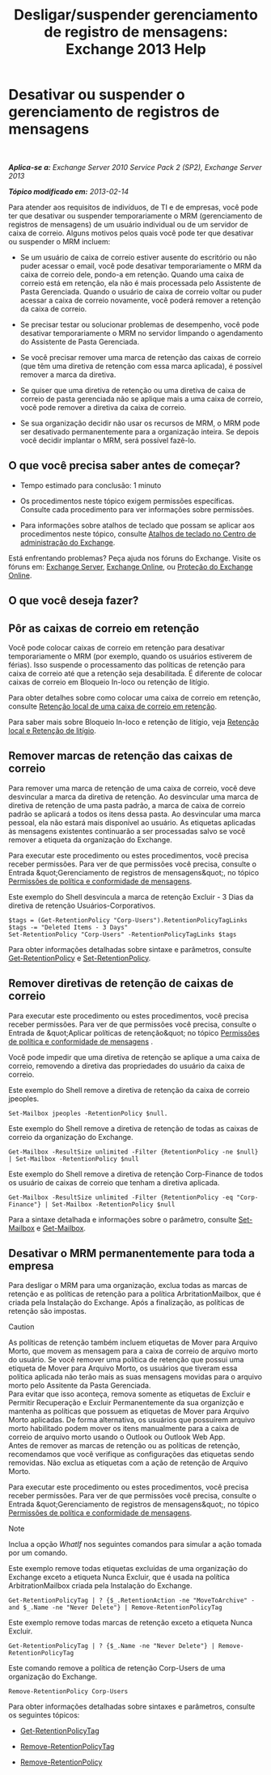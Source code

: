 ﻿---
title: 'Desligar/suspender gerenciamento de registro de mensagens: Exchange 2013 Help'
TOCTitle: Desativar ou suspender o gerenciamento de registros de mensagens
ms:assetid: 631191aa-3bba-4ebf-a727-c48ed2ebe176
ms:mtpsurl: https://technet.microsoft.com/pt-br/library/Aa998580(v=EXCHG.150)
ms:contentKeyID: 52058822
ms.date: 05/22/2018
mtps_version: v=EXCHG.150
ms.translationtype: MT
---

# Desativar ou suspender o gerenciamento de registros de mensagens

 

_**Aplica-se a:** Exchange Server 2010 Service Pack 2 (SP2), Exchange Server 2013_

_**Tópico modificado em:** 2013-02-14_

Para atender aos requisitos de indivíduos, de TI e de empresas, você pode ter que desativar ou suspender temporariamente o MRM (gerenciamento de registros de mensagens) de um usuário individual ou de um servidor de caixa de correio. Alguns motivos pelos quais você pode ter que desativar ou suspender o MRM incluem:

  - Se um usuário de caixa de correio estiver ausente do escritório ou não puder acessar o email, você pode desativar temporariamente o MRM da caixa de correio dele, pondo-a em retenção. Quando uma caixa de correio está em retenção, ela não é mais processada pelo Assistente de Pasta Gerenciada. Quando o usuário de caixa de correio voltar ou puder acessar a caixa de correio novamente, você poderá remover a retenção da caixa de correio.

  - Se precisar testar ou solucionar problemas de desempenho, você pode desativar temporariamente o MRM no servidor limpando o agendamento do Assistente de Pasta Gerenciada.

  - Se você precisar remover uma marca de retenção das caixas de correio (que têm uma diretiva de retenção com essa marca aplicada), é possível remover a marca da diretiva.

  - Se quiser que uma diretiva de retenção ou uma diretiva de caixa de correio de pasta gerenciada não se aplique mais a uma caixa de correio, você pode remover a diretiva da caixa de correio.

  - Se sua organização decidir não usar os recursos de MRM, o MRM pode ser desativado permanentemente para a organização inteira. Se depois você decidir implantar o MRM, será possível fazê-lo.

## O que você precisa saber antes de começar?

  - Tempo estimado para conclusão: 1 minuto

  - Os procedimentos neste tópico exigem permissões específicas. Consulte cada procedimento para ver informações sobre permissões.

  - Para informações sobre atalhos de teclado que possam se aplicar aos procedimentos neste tópico, consulte [Atalhos de teclado no Centro de administração do Exchange](keyboard-shortcuts-in-the-exchange-admin-center-exchange-online-protection-help.md).

Está enfrentando problemas? Peça ajuda nos fóruns do Exchange. Visite os fóruns em: [Exchange Server](https://go.microsoft.com/fwlink/p/?linkid=60612), [Exchange Online](https://go.microsoft.com/fwlink/p/?linkid=267542), ou [Proteção do Exchange Online](https://go.microsoft.com/fwlink/p/?linkid=285351).

## O que você deseja fazer?

## Pôr as caixas de correio em retenção

Você pode colocar caixas de correio em retenção para desativar temporariamente o MRM (por exemplo, quando os usuários estiverem de férias). Isso suspende o processamento das políticas de retenção para caixa de correio até que a retenção seja desabilitada. É diferente de colocar caixas de correio em Bloqueio In-loco ou retenção de litígio.

Para obter detalhes sobre como colocar uma caixa de correio em retenção, consulte [Retenção local de uma caixa de correio em retenção](https://docs.microsoft.com/pt-br/exchange/security-and-compliance/messaging-records-management/mailbox-retention-hold).

Para saber mais sobre Bloqueio In-loco e retenção de litígio, veja [Retenção local e Retenção de litígio](https://docs.microsoft.com/pt-br/exchange/security-and-compliance/in-place-and-litigation-holds).

## Remover marcas de retenção das caixas de correio

Para remover uma marca de retenção de uma caixa de correio, você deve desvincular a marca da diretiva de retenção. Ao desvincular uma marca de diretiva de retenção de uma pasta padrão, a marca de caixa de correio padrão se aplicará a todos os itens dessa pasta. Ao desvincular uma marca pessoal, ela não estará mais disponível ao usuário. As etiquetas aplicadas às mensagens existentes continuarão a ser processadas salvo se você remover a etiqueta da organização do Exchange.

Para executar este procedimento ou estes procedimentos, você precisa receber permissões. Para ver de que permissões você precisa, consulte o Entrada \&quot;Gerenciamento de registros de mensagens\&quot;, no tópico [Permissões de política e conformidade de mensagens](messaging-policy-and-compliance-permissions-exchange-2013-help.md).

Este exemplo do Shell desvincula a marca de retenção Excluir - 3 Dias da diretiva de retenção Usuários-Corporativos.

    $tags = (Get-RetentionPolicy "Corp-Users").RetentionPolicyTagLinks
    $tags -= "Deleted Items - 3 Days"
    Set-RetentionPolicy "Corp-Users" -RetentionPolicyTagLinks $tags

Para obter informações detalhadas sobre sintaxe e parâmetros, consulte [Get-RetentionPolicy](https://technet.microsoft.com/pt-br/library/dd298086\(v=exchg.150\)) e [Set-RetentionPolicy](https://technet.microsoft.com/pt-br/library/dd335196\(v=exchg.150\)).

## Remover diretivas de retenção de caixas de correio

Para executar este procedimento ou estes procedimentos, você precisa receber permissões. Para ver de que permissões você precisa, consulte o Entrada de \&quot;Aplicar políticas de retenção\&quot; no tópico [Permissões de política e conformidade de mensagens](messaging-policy-and-compliance-permissions-exchange-2013-help.md) .

Você pode impedir que uma diretiva de retenção se aplique a uma caixa de correio, removendo a diretiva das propriedades do usuário da caixa de correio.

Este exemplo do Shell remove a diretiva de retenção da caixa de correio jpeoples.

    Set-Mailbox jpeoples -RetentionPolicy $null.

Este exemplo do Shell remove a diretiva de retenção de todas as caixas de correio da organização do Exchange.

    Get-Mailbox -ResultSize unlimited -Filter {RetentionPolicy -ne $null} | Set-Mailbox -RetentionPolicy $null

Este exemplo do Shell remove a diretiva de retenção Corp-Finance de todos os usuário de caixas de correio que tenham a diretiva aplicada.

    Get-Mailbox -ResultSize unlimited -Filter {RetentionPolicy -eq "Corp-Finance"} | Set-Mailbox -RetentionPolicy $null

Para a sintaxe detalhada e informações sobre o parâmetro, consulte [Set-Mailbox](https://technet.microsoft.com/pt-br/library/bb123981\(v=exchg.150\)) e [Get-Mailbox](https://technet.microsoft.com/pt-br/library/bb123685\(v=exchg.150\)).

## Desativar o MRM permanentemente para toda a empresa

Para desligar o MRM para uma organização, exclua todas as marcas de retenção e as políticas de retenção para a política ArbritationMailbox, que é criada pela Instalação do Exchange. Após a finalização, as políticas de retenção são impostas.


> [!CAUTION]
> As políticas de retenção também incluem etiquetas de Mover para Arquivo Morto, que movem as mensagem para a caixa de correio de arquivo morto do usuário. Se você remover uma política de retenção que possui uma etiqueta de Mover para Arquivo Morto, os usuários que tiveram essa política aplicada não terão mais as suas mensagens movidas para o arquivo morto pelo Assitente da Pasta Gerenciada.<BR>Para evitar que isso aconteça, remova somente as etiquetas de Excluir e Permitir Recuperação e Excluir Permanentemente da sua organizção e mantenha as políticas que possuem as etiquetas de Mover para Arquivo Morto aplicadas. De forma alternativa, os usuários que possuírem arquivo morto habilitado podem mover os itens manualmente para a caixa de correio de arquivo morto usando o Outlook ou Outlook Web App.<BR>Antes de remover as marcas de retenção ou as políticas de retenção, recomendamos que você verifique as configurações das etiquetas sendo removidas. Não exclua as etiquetas com a ação de retenção de Arquivo Morto.



Para executar este procedimento ou estes procedimentos, você precisa receber permissões. Para ver de que permissões você precisa, consulte o Entrada \&quot;Gerenciamento de registros de mensagens\&quot;, no tópico [Permissões de política e conformidade de mensagens](messaging-policy-and-compliance-permissions-exchange-2013-help.md).


> [!NOTE]
> Inclua a opção <EM>WhatIf</EM> nos seguintes comandos para simular a ação tomada por um comando.



Este exemplo remove todas etiquetas excluídas de uma organização do Exchange exceto a etiqueta Nunca Excluir, que é usada na política ArbitrationMailbox criada pela Instalação do Exchange.

    Get-RetentionPolicyTag | ? {$_.RetentionAction -ne "MoveToArchive" -and $_.Name -ne "Never Delete"} | Remove-RetentionPolicyTag

Este exemplo remove todas marcas de retenção exceto a etiqueta Nunca Excluir.

    Get-RetentionPolicyTag | ? {$_.Name -ne "Never Delete"} | Remove-RetentionPolicyTag

Este comando remove a política de retenção Corp-Users de uma organização do Exchange.

    Remove-RetentionPolicy Corp-Users

Para obter informações detalhadas sobre sintaxes e parâmetros, consulte os seguintes tópicos:

  - [Get-RetentionPolicyTag](https://technet.microsoft.com/pt-br/library/dd298009\(v=exchg.150\))

  - [Remove-RetentionPolicyTag](https://technet.microsoft.com/pt-br/library/dd335092\(v=exchg.150\))

  - [Remove-RetentionPolicy](https://technet.microsoft.com/pt-br/library/dd297962\(v=exchg.150\))


